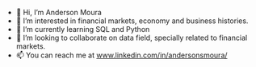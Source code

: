 - 👋 Hi, I’m Anderson Moura
- 👀 I’m interested in financial markets, economy and business histories.  
- 🌱 I’m currently learning SQL and Python
- 💞️ I’m looking to collaborate on data field, specially related to financial markets.
- 📫 You can reach me at www.linkedin.com/in/andersonsmoura/


<!---
anderson-hmoura/anderson-hmoura is a ✨ special ✨ repository because its `README.md` (this file) appears on your GitHub profile.
You can click the Preview link to take a look at your changes.
--->
